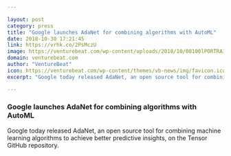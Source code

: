 ```yaml
---

layout: post
category: press
title: "Google launches AdaNet for combining algorithms with AutoML"
date: 2018-10-30 17:21:45
link: https://vrhk.co/2PsMczU
image: https://venturebeat.com/wp-content/uploads/2018/10/00100lPORTRAIT_00100_BURST20181029125653470_COVER-e1540916275219.jpg?fit=1200%2C900&strip=all
domain: venturebeat.com
author: "VentureBeat"
icon: https://venturebeat.com/wp-content/themes/vb-news/img/favicon.ico
excerpt: "Google today released AdaNet, an open source tool for combining machine learning algorithms to achieve better predictive insights, on the Tensor GitHub repository."

---
```


### Google launches AdaNet for combining algorithms with AutoML

Google today released AdaNet, an open source tool for combining machine learning algorithms to achieve better predictive insights, on the Tensor GitHub repository.